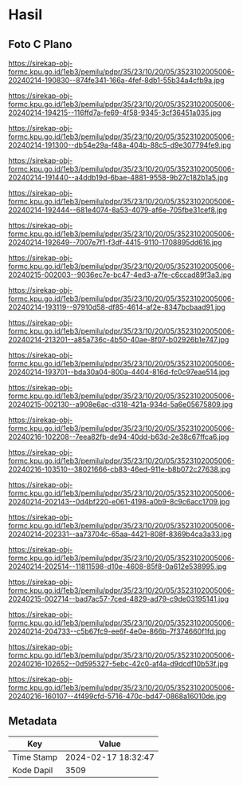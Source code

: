 # Hasil

## Foto C Plano

https://sirekap-obj-formc.kpu.go.id/1eb3/pemilu/pdpr/35/23/10/20/05/3523102005006-20240214-190830--874fe341-166a-4fef-8db1-55b34a4cfb9a.jpg

https://sirekap-obj-formc.kpu.go.id/1eb3/pemilu/pdpr/35/23/10/20/05/3523102005006-20240214-194215--116ffd7a-fe69-4f58-9345-3cf36451a035.jpg

https://sirekap-obj-formc.kpu.go.id/1eb3/pemilu/pdpr/35/23/10/20/05/3523102005006-20240214-191300--db54e29a-f48a-404b-88c5-d9e307794fe9.jpg

https://sirekap-obj-formc.kpu.go.id/1eb3/pemilu/pdpr/35/23/10/20/05/3523102005006-20240214-191440--a4ddb19d-6bae-4881-9558-9b27c182b1a5.jpg

https://sirekap-obj-formc.kpu.go.id/1eb3/pemilu/pdpr/35/23/10/20/05/3523102005006-20240214-192444--681e4074-8a53-4079-af6e-705fbe31cef8.jpg

https://sirekap-obj-formc.kpu.go.id/1eb3/pemilu/pdpr/35/23/10/20/05/3523102005006-20240214-192649--7007e7f1-f3df-4415-9110-1708895dd616.jpg

https://sirekap-obj-formc.kpu.go.id/1eb3/pemilu/pdpr/35/23/10/20/05/3523102005006-20240215-002003--9036ec7e-bc47-4ed3-a7fe-c6ccad89f3a3.jpg

https://sirekap-obj-formc.kpu.go.id/1eb3/pemilu/pdpr/35/23/10/20/05/3523102005006-20240214-193119--97910d58-df85-4614-af2e-8347bcbaad91.jpg

https://sirekap-obj-formc.kpu.go.id/1eb3/pemilu/pdpr/35/23/10/20/05/3523102005006-20240214-213201--a85a736c-4b50-40ae-8f07-b02926b1e747.jpg

https://sirekap-obj-formc.kpu.go.id/1eb3/pemilu/pdpr/35/23/10/20/05/3523102005006-20240214-193701--bda30a04-800a-4404-816d-fc0c97eae514.jpg

https://sirekap-obj-formc.kpu.go.id/1eb3/pemilu/pdpr/35/23/10/20/05/3523102005006-20240215-002130--a908e6ac-d318-421a-934d-5a6e05675809.jpg

https://sirekap-obj-formc.kpu.go.id/1eb3/pemilu/pdpr/35/23/10/20/05/3523102005006-20240216-102208--7eea82fb-de94-40dd-b63d-2e38c67ffca6.jpg

https://sirekap-obj-formc.kpu.go.id/1eb3/pemilu/pdpr/35/23/10/20/05/3523102005006-20240216-103510--38021666-cb83-46ed-911e-b8b072c27638.jpg

https://sirekap-obj-formc.kpu.go.id/1eb3/pemilu/pdpr/35/23/10/20/05/3523102005006-20240214-202143--0d4bf220-e061-4198-a0b9-8c9c6acc1709.jpg

https://sirekap-obj-formc.kpu.go.id/1eb3/pemilu/pdpr/35/23/10/20/05/3523102005006-20240214-202331--aa73704c-65aa-4421-808f-8369b4ca3a33.jpg

https://sirekap-obj-formc.kpu.go.id/1eb3/pemilu/pdpr/35/23/10/20/05/3523102005006-20240214-202514--11811598-d10e-4608-85f8-0a612e538995.jpg

https://sirekap-obj-formc.kpu.go.id/1eb3/pemilu/pdpr/35/23/10/20/05/3523102005006-20240215-002714--bad7ac57-7ced-4829-ad79-c9de03195141.jpg

https://sirekap-obj-formc.kpu.go.id/1eb3/pemilu/pdpr/35/23/10/20/05/3523102005006-20240214-204733--c5b67fc9-ee6f-4e0e-866b-7f374660f1fd.jpg

https://sirekap-obj-formc.kpu.go.id/1eb3/pemilu/pdpr/35/23/10/20/05/3523102005006-20240216-102652--0d595327-5ebc-42c0-af4a-d9dcdf10b53f.jpg

https://sirekap-obj-formc.kpu.go.id/1eb3/pemilu/pdpr/35/23/10/20/05/3523102005006-20240216-160107--4f499cfd-5716-470c-bd47-0868a16010de.jpg


## Metadata

| Key        | Value               |
| ---------- | ------------------- |
| Time Stamp | 2024-02-17 18:32:47 |
| Kode Dapil | 3509                |



